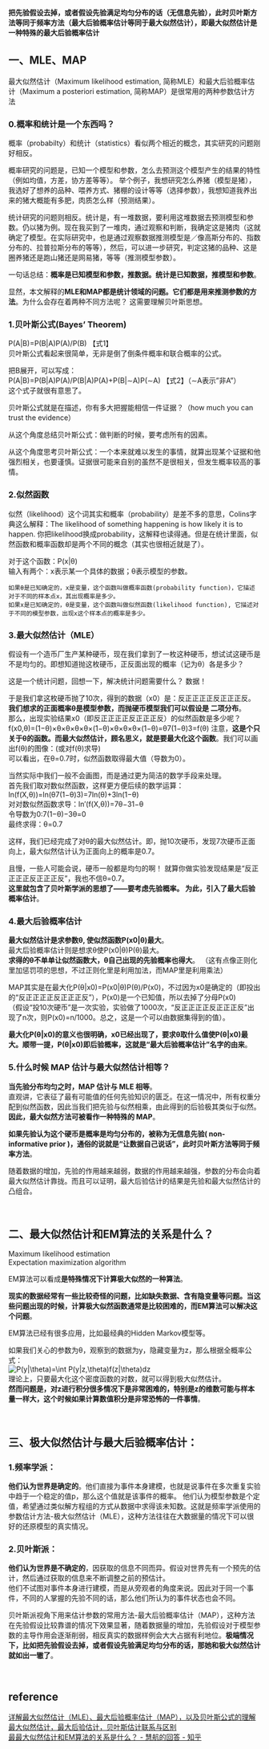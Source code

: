 **把先验假设去掉，或者假设先验满足均匀分布的话（无信息先验），此时贝叶斯方法等同于频率方法（最大后验概率估计等同于最大似然估计），即最大似然估计是一种特殊的最大后验概率估计**
## 一、MLE、MAP
最大似然估计（Maximum likelihood estimation, 简称MLE）和最大后验概率估计（Maximum a posteriori estimation, 简称MAP）是很常用的两种参数估计方法

### 0.概率和统计是一个东西吗？
概率（probabilty）和统计（statistics）看似两个相近的概念，其实研究的问题刚好相反。

概率研究的问题是，已知一个模型和参数，怎么去预测这个模型产生的结果的特性（例如均值，方差，协方差等等）。 举个例子，我想研究怎么养猪（模型是猪），我选好了想养的品种、喂养方式、猪棚的设计等等（选择参数），我想知道我养出来的猪大概能有多肥，肉质怎么样（预测结果）。

统计研究的问题则相反。统计是，有一堆数据，要利用这堆数据去预测模型和参数。仍以猪为例。现在我买到了一堆肉，通过观察和判断，我确定这是猪肉（这就确定了模型。在实际研究中，也是通过观察数据推测模型是／像高斯分布的、指数分布的、拉普拉斯分布的等等），然后，可以进一步研究，判定这猪的品种、这是圈养猪还是跑山猪还是网易猪，等等（推测模型参数）。

一句话总结：**概率是已知模型和参数，推数据。统计是已知数据，推模型和参数**。

显然，本文解释的**MLE和MAP都是统计领域的问题。它们都是用来推测参数的方法**。为什么会存在着两种不同方法呢？ 这需要理解贝叶斯思想。

### 1.贝叶斯公式(Bayes’ Theorem)
P(A|B)=P(B|A)P(A)/P(B)  【式1】  
贝叶斯公式看起来很简单，无非是倒了倒条件概率和联合概率的公式。

把B展开，可以写成：  
P(A|B)=P(B|A)P(A)/P(B|A)P(A)+P(B|∼A)P(∼A) 【式2】（∼A表示”非A”）  
这个式子就很有意思了。

贝叶斯公式就是在描述，你有多大把握能相信一件证据？（how much you can trust the evidence）

从这个角度总结贝叶斯公式：做判断的时候，要考虑所有的因素。 

从这个角度思考贝叶斯公式：一个本来就难以发生的事情，就算出现某个证据和他强烈相关，也要谨慎。证据很可能来自别的虽然不是很相关，但发生概率较高的事情。
### 2.似然函数
似然（likelihood）这个词其实和概率（probability）是差不多的意思，Colins字典这么解释：The likelihood of something happening is how likely it is to happen. 你把likelihood换成probability，这解释也读得通。但是在统计里面，似然函数和概率函数却是两个不同的概念（其实也很相近就是了）。

对于这个函数：P(x|θ)  
输入有两个：x表示某一个具体的数据；θ表示模型的参数。
```
如果θ是已知确定的，x是变量，这个函数叫做概率函数(probability function)，它描述对于不同的样本点x，其出现概率是多少。
如果x是已知确定的，θ是变量，这个函数叫做似然函数(likelihood function), 它描述对于不同的模型参数，出现x这个样本点的概率是多少。
```
### 3.最大似然估计（MLE）
假设有一个造币厂生产某种硬币，现在我们拿到了一枚这种硬币，想试试这硬币是不是均匀的。即想知道抛这枚硬币，正反面出现的概率（记为θ）各是多少？

这是一个统计问题，回想一下，解决统计问题需要什么？ 数据！

于是我们拿这枚硬币抛了10次，得到的数据（x0）是：反正正正正反正正正反。**我们想求的正面概率θ是模型参数，而抛硬币模型我们可以假设是 二项分布**。    
那么，出现实验结果x0（即反正正正正反正正正反）的似然函数是多少呢？  
f(x0,θ)=(1−θ)×θ×θ×θ×θ×(1−θ)×θ×θ×θ×(1−θ)=θ7(1−θ)3=f(θ)
注意，**这是个只关于θ的函数。而最大似然估计，顾名思义，就是要最大化这个函数**。我们可以画出f(θ)的图像：(或对f(θ)求导)  
可以看出，在θ=0.7时，似然函数取得最大值（导数为0）。

当然实际中我们一般不会画图，而是通过更为简洁的数学手段来处理。  
首先我们取对数似然函数，这样更方便后续的数学运算： ln(f(X,θ))=ln(θ7(1−θ)3)=7ln(θ)+3ln(1−θ)   
对对数似然函数求导：ln′(f(X,θ))=7θ−31−θ  
令导数为0:7(1−θ)−3θ=0  
最终求得：θ=0.7

这样，我们已经完成了对θ的最大似然估计。即，抛10次硬币，发现7次硬币正面向上，最大似然估计认为正面向上的概率是0.7。  

且慢，一些人可能会说，硬币一般都是均匀的啊！ 就算你做实验发现结果是“反正正正正反正正正反”，我也不信θ=0.7。   
**这里就包含了贝叶斯学派的思想了——要考虑先验概率。 为此，引入了最大后验概率估计**。
### 4.最大后验概率估计
**最大似然估计是求参数θ, 使似然函数P(x0|θ)最大**。  
最大后验概率估计则是想求θ使P(x0|θ)P(θ)最大。  
**求得的θ不单单让似然函数大，θ自己出现的先验概率也得大**。 （这有点像正则化里加惩罚项的思想，不过正则化里是利用加法，而MAP里是利用乘法）

MAP其实是在最大化P(θ|x0)=P(x0|θ)P(θ)/P(x0)，不过因为x0是确定的（即投出的“反正正正正反正正正反”），P(x0)是一个已知值，所以去掉了分母P(x0)  
（假设“投10次硬币”是一次实验，实验做了1000次，“反正正正正反正正正反”出现了n次，则P(x0)=n/1000。总之，这是一个可以由数据集得到的值）。

**最大化P(θ|x0)的意义也很明确，x0已经出现了，要求θ取什么值使P(θ|x0)最大。顺带一提，P(θ|x0)即后验概率，这就是“最大后验概率估计”名字的由来**。
### 5.什么时候 MAP 估计与最大似然估计相等？
**当先验分布均匀之时，MAP 估计与 MLE 相等**。  
直观讲，它表征了最有可能值的任何先验知识的匮乏。在这一情况中，所有权重分配到似然函数，因此当我们把先验与似然相乘，由此得到的后验极其类似于似然。  
**因此，最大似然方法可被看作一种特殊的 MAP**。

**如果先验认为这个硬币是概率是均匀分布的，被称为无信息先验( non-informative prior )，通俗的说就是“让数据自己说话”，此时贝叶斯方法等同于频率方法**。

随着数据的增加，先验的作用越来越弱，数据的作用越来越强，参数的分布会向着最大似然估计靠拢。而且可以证明，最大后验估计的结果是先验和最大似然估计的凸组合。

&nbsp;
## 二、最大似然估计和EM算法的关系是什么？
Maximum likelihood estimation  
Expectation maximization algorithm

EM算法可以看成**是特殊情况下计算极大似然的一种算法**。

**现实的数据经常有一些比较奇怪的问题，比如缺失数据、含有隐变量等问题。当这些问题出现的时候，计算极大似然函数通常是比较困难的，而EM算法可以解决这个问题**。

EM算法已经有很多应用，比如最经典的Hidden Markov模型等。

如果我们关心的参数为θ，观察到的数据为y，隐藏变量为z，那么根据全概率公式：  
<img src="https://www.zhihu.com/equation?tex=P%28y%7C%5Ctheta%29%3D%5Cint+P%28y%7Cz%2C%5Ctheta%29f%28z%7C%5Ctheta%29dz" alt="P(y|\theta)=\int P(y|z,\theta)f(z|\theta)dz" eeimg="1"/>  
理论上，只要最大化这个密度函数的对数，就可以得到极大似然估计。  
**然而问题是，对z进行积分很多情况下是非常困难的，特别是z的维数可能与样本量一样大，这个时候如果计算数值积分是非常恐怖的一件事情**。

&nbsp;
## 三、极大似然估计与最大后验概率估计：
### 1.频率学派： 
**他们认为世界是确定的**。他们直接为事件本身建模，也就是说事件在多次重复实验中趋于一个稳定的值p，那么这个值就是该事件的概率。 
他们认为模型参数是个定值，希望通过类似解方程组的方式从数据中求得该未知数。这就是频率学派使用的参数估计方法-极大似然估计（MLE），这种方法往往在大数据量的情况下可以很好的还原模型的真实情况。 
### 2.贝叶斯派： 
**他们认为世界是不确定的**，因获取的信息不同而异。假设对世界先有一个预先的估计，然后通过获取的信息来不断调整之前的预估计。  
他们不试图对事件本身进行建模，而是从旁观者的角度来说。因此对于同一个事件，不同的人掌握的先验不同的话，那么他们所认为的事件状态也会不同。 

贝叶斯派视角下用来估计参数的常用方法-最大后验概率估计（MAP），这种方法在先验假设比较靠谱的情况下效果显著，随着数据量的增加，先验假设对于模型参数的主导作用会逐渐削弱，相反真实的数据样例会大大占据有利地位。**极端情况下，比如把先验假设去掉，或者假设先验满足均匀分布的话，那她和极大似然估计就如出一辙了**。 

&nbsp;
## reference
[详解最大似然估计（MLE）、最大后验概率估计（MAP），以及贝叶斯公式的理解](https://blog.csdn.net/u011508640/article/details/72815981)  
[最大似然估计，最大后验估计，贝叶斯估计联系与区别](https://blog.csdn.net/bitcarmanlee/article/details/81417151)  
[最最大似然估计和EM算法的关系是什么？ - 慧航的回答 - 知乎](https://www.zhihu.com/question/22371861/answer/80954382)
